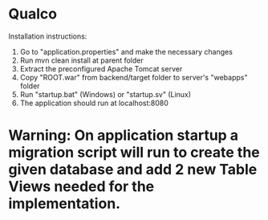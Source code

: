 # Qualco

Installation instructions:
1. Go to "application.properties" and make the necessary changes
2. Run mvn clean install at parent folder
3. Extract the preconfigured Apache Tomcat server 
4. Copy "ROOT.war" from backend/target folder to server's "webapps" folder
5. Run "startup.bat" (Windows) or "startup.sv" (Linux)
6. The application should run at localhost:8080


# Warning: On application startup a migration script will run to create the given database and add 2 new Table Views needed for the implementation.
